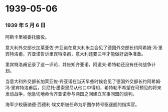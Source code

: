 # 1939-05-06

### 1939 年 5 月 6 日

阿斯卡里被委托服役。

意大利外交部长加莱亚佐·齐亚诺在意大利米兰会见了德国外交部长约阿希姆·冯·里宾特洛甫，齐亚诺告诉里宾特洛甫，意大利还要三年才能做好战争准备。

里宾特洛甫记录了这一评论，并告知齐亚诺，阿道夫·希特勒还没有任何战争计划。

当意大利外交部长加莱亚佐·齐亚诺在当天早些时候会见了德国外交部长约阿希姆·冯·里宾特洛甫后，贝尼托·墨索里尼从他口中得知，希特勒不希望在可预见的将来发动战争，他急切地命令齐亚诺参与两国之间建立军事同盟的谈判。

海军少校唐纳德·西德利·埃文斯被任命为斯图尔特号驱逐舰的指挥官。